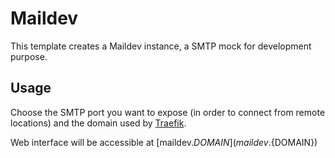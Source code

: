 # Maildev

This template creates a Maildev instance, a SMTP mock for development purpose.

## Usage

Choose the SMTP port you want to expose (in order to connect from remote locations) and the domain used by [Traefik](traefik.github.io).

Web interface will be accessible at [maildev.${DOMAIN}](maildev.${DOMAIN})
